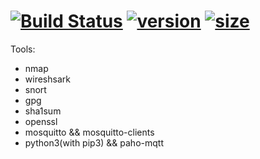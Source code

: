 # [![Build Status](https://dev.azure.com/lokeon/KaliLinuxDocker/_apis/build/status/Lokeon.KaliLinuxDocker)](https://dev.azure.com/lokeon/KaliLinuxDocker/_build/latest?definitionId=1) [![version](https://images.microbadger.com/badges/version/lokeon/kali.svg)](https://hub.docker.com/r/lokeon/kali/) [![size](https://images.microbadger.com/badges/image/lokeon/kali.svg)](https://microbadger.com/images/lokeon/kali)

Tools:
   - nmap
   - wireshsark
   - snort
   - gpg
   - sha1sum
   - openssl
   - mosquitto && mosquitto-clients
   - python3(with pip3) && paho-mqtt